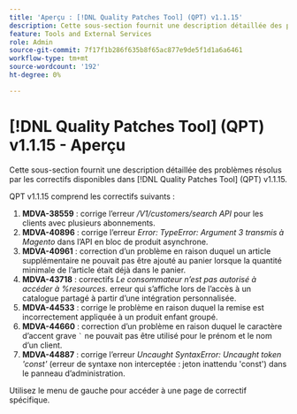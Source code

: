 ```yaml
---
title: 'Aperçu : [!DNL Quality Patches Tool] (QPT) v1.1.15'
description: Cette sous-section fournit une description détaillée des problèmes résolus par les correctifs disponibles dans [!DNL Quality Patches Tool] (QPT) v1.1.15.
feature: Tools and External Services
role: Admin
source-git-commit: 7f17f1b286f635b8f65ac877e9de5f1d1a6a6461
workflow-type: tm+mt
source-wordcount: '192'
ht-degree: 0%

---
```


# [!DNL Quality Patches Tool] (QPT) v1.1.15 - Aperçu

Cette sous-section fournit une description détaillée des problèmes résolus par les correctifs disponibles dans [!DNL Quality Patches Tool] (QPT) v1.1.15.

QPT v1.1.15 comprend les correctifs suivants :

1. **MDVA-38559** : corrige l’erreur */V1/customers/search API* pour les clients avec plusieurs abonnements.
1. **MDVA-40896** : corrige l’erreur *Error: TypeError: Argument 3 transmis à Magento* dans l’API en bloc de produit asynchrone.
1. **MDVA-40961** : correction d’un problème en raison duquel un article supplémentaire ne pouvait pas être ajouté au panier lorsque la quantité minimale de l’article était déjà dans le panier.
1. **MDVA-43718** : correctifs *Le consommateur n’est pas autorisé à accéder à %resources.* erreur qui s’affiche lors de l’accès à un catalogue partagé à partir d’une intégration personnalisée.
1. **MDVA-44533** : corrige le problème en raison duquel la remise est incorrectement appliquée à un produit enfant groupé.
1. **MDVA-44660** : correction d’un problème en raison duquel le caractère d’accent grave ``` ` ``` ne pouvait pas être utilisé pour le prénom et le nom d’un client.
1. **MDVA-44887** : corrige l’erreur *Uncaught SyntaxError: Uncaught token &#39;const&#39;* (erreur de syntaxe non interceptée : jeton inattendu &#39;const&#39;) dans le panneau d’administration.

Utilisez le menu de gauche pour accéder à une page de correctif spécifique.
